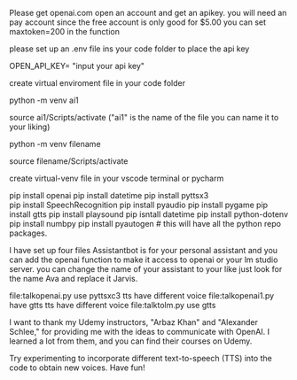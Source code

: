 
Please get openai.com open an account and get an apikey. you will need an pay account since the free account is only good for $5.00
you can set maxtoken=200 in the function

please set up an .env file ins your code folder to place the api key

OPEN_API_KEY= "input your api key"

create virtual enviroment file in your code folder

python -m venv ai1

source ai1/Scripts/activate  ("ai1" is the name of the file you can name it to your liking)

python -m venv filename

source filename/Scripts/activate 

create virtual-venv file in your vscode terminal or pycharm

pip install openai
pip install datetime
pip install pyttsx3  
pip install SpeechRecognition
pip install pyaudio
pip install pygame
pip install gtts 
pip install playsound
pip isntall datetime
pip install python-dotenv
pip install numbpy 
pip install pyautogen # this will have all the python repo packages.

I have set up four files Assistantbot is for your personal assistant and you can add the openai function to make it access to openai or your lm studio server.
you can change the name of your assistant to your like just look for the name Ava and replace it Jarvis.


file:talkopenai.py use pyttsxc3 tts have different voice
file:talkopenai1.py have gtts tts have different voice
file:talktolm.py use gtts


I want to thank my Udemy instructors, "Arbaz Khan" and "Alexander Schlee," for providing me with the ideas to communicate with OpenAI. I learned a lot from them, and you can find their courses on Udemy.

Try experimenting to incorporate different text-to-speech (TTS) into the code to obtain new voices. Have fun!
